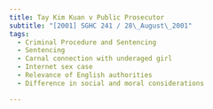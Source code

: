 ```yaml
---
title: Tay Kim Kuan v Public Prosecutor
subtitle: "[2001] SGHC 241 / 28\_August\_2001"
tags:
  - Criminal Procedure and Sentencing
  - Sentencing
  - Carnal connection with underaged girl
  - Internet sex case
  - Relevance of English authorities
  - Difference in social and moral considerations

---
```


